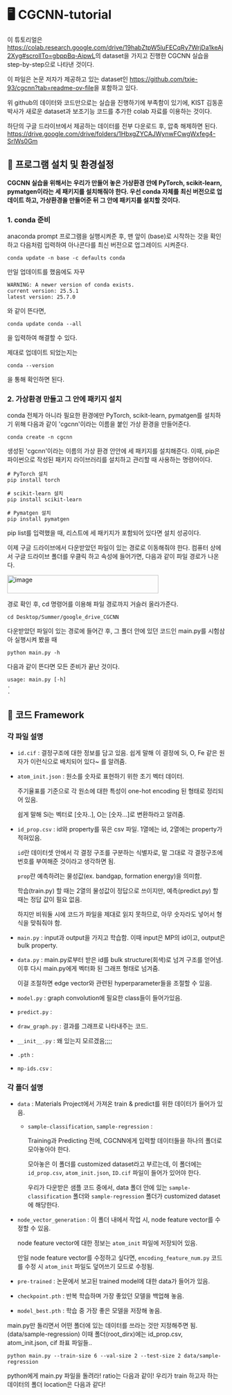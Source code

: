 # 🖥️ CGCNN-tutorial
이 튜토리얼은 <https://colab.research.google.com/drive/19habZtpW5luFECqRy7WrjDa1keAj2Xyg#scrollTo=gbppBq-AipwL>의 dataset을 가지고 진행한 CGCNN 실습을 step-by-step으로 나타낸 것이다.

이 파일은 논문 저자가 제공하고 있는 dataset인 <https://github.com/txie-93/cgcnn?tab=readme-ov-file>을 포함하고 있다.  

위 github의 데이터와 코드만으로는 실습을 진행하기에 부족함이 있기에, KIST 김동훈 박사가 새로운 dataset과 보조기능 코드를 추가한 colab 자료를 이용하는 것이다.  

하단의 구글 드라이브에서 제공하는 데이터를 전부 다운로드 후, 압축 해제하면 된다. 
<https://drive.google.com/drive/folders/1HbxgZYCAJWynwFCwgWxfeg4-SrlWs0Gm>

## 📌 프로그램 설치 및 환경설정
**CGCNN 실습을 위해서는 우리가 만들어 놓은 가상환경 안에 PyTorch, scikit-learn, pymatgen이라는 세 패키지를 설치해줘야 한다.
우선 conda 자체를 최신 버전으로 업데이트 하고, 가상환경을 만들어준 뒤 그 안에 패키지를 설치할 것이다.**


### **1. conda 준비**

anaconda prompt 프로그램을 실행시켜준 후, 맨 앞이 (base)로 시작하는 것을 확인하고 다음처럼 입력하여 아나콘다를 최신 버전으로 업그레이드 시켜준다.
~~~
conda update -n base -c defaults conda
~~~
만일 업데이트를 했음에도 자꾸 
~~~
WARNING: A newer version of conda exists.
current version: 25.5.1
latest version: 25.7.0
~~~
와 같이 뜬다면, 
~~~
conda update conda --all
~~~
을 입력하여 해결할 수 있다.


제대로 업데이트 되었는지는
~~~
conda --version
~~~
을 통해 확인하면 된다.


### **2. 가상환경 만들고 그 안에 패키지 설치**

conda 전체가 아니라 필요한 환경에만 PyTorch, scikit-learn, pymatgen를 설치하기 위해 다음과 같이 'cgcnn'이라는 이름을 붙인 가상 환경을 만들어준다.
~~~
conda create -n cgcnn
~~~
생성된 'cgcnn'이라는 이름의 가상 환경 안안에 세 패키지를 설치해준다.
이때, pip은 파이썬으로 작성된 패키지 라이브러리를 설치하고 관리할 때 사용하는 명령어이다.
~~~
# PyTorch 설치
pip install torch

# scikit-learn 설치
pip install scikit-learn

# Pymatgen 설치
pip install pymatgen
~~~
pip list를 입력했을 때, 리스트에 세 패키지가 포함되어 있다면 설치 성공이다.

이제 구글 드라이브에서 다운받았던 파일이 있는 경로로 이동해줘야 한다.
컴퓨터 상에서 구글 드라이브 폴더를 우클릭 하고 속성에 들어가면, 다음과 같이 파일 경로가 나온다.

<img width="349" height="42" alt="image" src="https://github.com/user-attachments/assets/a2af97f6-29a4-4e92-980a-2edae9e5edf9" />

경로 확인 후, cd 명령어를 이용해 파일 경로까지 거슬러 올라가준다.
~~~
cd Desktop/Summer/google_drive_CGCNN
~~~

다운받았던 파일이 있는 경로에 들어간 후, 그 폴더 안에 있던 코드인 main.py를 시험삼아 실행시켜 봤을 때 
~~~
python main.py -h
~~~
다음과 같이 뜬다면 모든 준비가 끝난 것이다.
~~~
usage: main.py [-h]
.
.
~~~

## 📌 코드 Framework

### 각 파일 설명

- `id.cif` : 결정구조에 대한 정보를 담고 있음. 쉽게 말해 이 결정에 Si, O, Fe 같은 원자가 이런식으로 배치되어 있다~ 를 알려줌.
- `atom_init.json` : 원소를 숫자로 표현하기 위한 초기 벡터 데이터.

  주기율표를 기준으로 각 원소에 대한 특성이 one-hot encoding 된 형태로 정리되어 있음. 

  쉽게 말해 Si는 벡터로 [숫자..], O는 [숫자...]로 변환하라고 알려줌.
- `id_prop.csv` : id와 property를 묶은 csv 파일. 1열에는 id, 2열에는 property가 적혀있음.
  
  `id`란 데이터셋 안에서 각 결정 구조를 구분하는 식별자로, 말 그대로 각 결정구조에 번호를 부여해준 것이라고 생각하면 됨.
  
  `prop`란 예측하려는 물성값(ex. bandgap, formation energy)을 의미함.

  학습(train.py) 할 때는 2열의 물성값이 정답으로 쓰이지만, 예측(predict.py) 할 때는 정답 값이 필요 없음. 

  하지만 비워둘 시에 코드가 파일을 제대로 읽지 못하므로, 아무 숫자라도 넣어서 형식을 맞춰줘야 함.

- `main.py` : input과 output을 가지고 학습함. 이때 input은 MP의 id이고, output은 bulk property.
- `data.py` : main.py로부터 받은 id를 bulk structure(회색)로 넘겨 구조를 얻어냄. 이후 다시 main.py에게 벡터화 된 그래프 형태로 넘겨줌.

  이걸 조절하면 edge vector와 관련된 hyperparameter들을 조절할 수 있음.
- `model.py` : graph convolution에 필요한 class들이 들어가있음.
- `predict.py` :
- `draw_graph.py` : 결과를 그래프로 나타내주는 코드.
- `__init__.py` : 왜 있는지 모르겠음;;;;
- `.pth` :
- `mp-ids.csv` :


### 각 폴더 설명
- `data` : Materials Project에서 가져온 train & predict를 위한 데이터가 들어가 있음.
  - `sample-classification`, `sample-regression` :
  
    Training과 Predicting 전에, CGCNN에게 입력할 데이터들을 하나의 폴더로 모아놓아야 한다. 

    모아놓은 이 폴더를 customized dataset라고 부르는데, 이 폴더에는 `id_prop.csv`, `atom_init.json`, `ID.cif` 파일이 들어가 있어야 한다.

    우리가 다운받은 샘플 코드 중에서, data 폴더 안에 있는 `sample-classification` 폴더와 `sample-regression` 폴더가 customized dataset에 해당한다.
- `node_vector_generation` : 이 폴더 내에서 작업 시, node feature vector를 수정할 수 있음.
  
   node feature vector에 대한 정보는 `atom_init` 파일에 저장되어 있음.
  
   만일 node feature vector를 수정하고 싶다면, `encoding_feature_num.py` 코드를 수정 시 `atom_init` 파일도 덮어쓰기 모드로 수정됨.
   
- `pre-trained` : 논문에서 보고된 trained model에 대한 data가 들어가 있음.
- `checkpoint.pth` : 반복 학습하며 가장 좋았던 모델을 백업해 놓음.
- `model_best.pth` : 학습 중 가장 좋은 모델을 저장해 놓음.


main.py만 돌리면서 어떤 폴더에 있는 데이터를 쓰라는 것만 지정해주면 됨. (data/sample-regression)
이때 폴더(root_dirx)에는 id_prop.csv, atom_init.json, cif 좌표 파일들..

~~~
python main.py --train-size 6 --val-size 2 --test-size 2 data/sample-regression
~~~
python에게 main.py 파일을 돌려라! ratio는 다음과 같이! 우리가 train 하고자 하는 데이터의 폴더 location은 다음과 같다!
